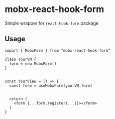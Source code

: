 # mobx-react-hook-form  


Simple wrapper for `react-hook-form` package   


## Usage  

```tsx
import { MobxForm } from "mobx-react-hook-form"

class YourVM { 
  form = new MobxForm()
}


const YourView = () => {
  const form = useMobxForm(yourVM.form)


  return (
    <form {...form.register(...)}></form>
  )
}

```
